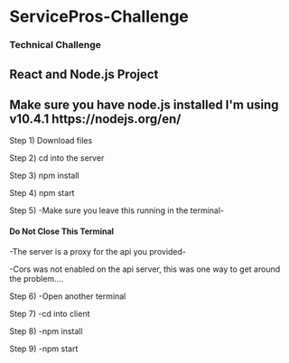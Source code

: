 # ServicePros-Challenge
<h3>Technical Challenge</h3>
<h2> React and Node.js Project</h2>

<h2>Make sure you have node.js installed
    I'm using v10.4.1
    https://nodejs.org/en/</h2>

Step 1)
Download files

Step 2)
cd into the server

Step 3)
npm install

Step 4)
npm start

Step 5)
-Make sure you leave this running in the terminal-

<h4>Do Not Close This Terminal</h4>


-The server is a proxy for the api you provided-


-Cors was not enabled on the api server, this was one way to get around the problem....

Step 6)
-Open another terminal 

Step 7)
-cd into client

Step 8)
-npm install

Step 9)
-npm start 

